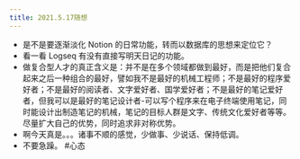 ```yaml
---
title: 2021.5.17随想
---
```


- 是不是要逐渐淡化 Notion 的日常功能，转而以数据库的思想来定位它？
- 看一看 Logseq 有没有直接写明天日记的功能。
- 做复合型人才的真正含义是：并不是在多个领域都做到最好，而是把他们复合起来之后一种组合的最好，譬如我不是最好的机械工程师；不是最好的程序爱好者；不是最好的阅读者、文字爱好者、国学爱好者；不是最好的笔记爱好者，但我可以是最好的笔记设计者-可以写个程序来在电子终端使用笔记，同时能设计出制造笔记的机械，笔记的目标人群是文字、传统文化爱好者等等。尽量扩大自己的优势，同时追求非对称优势。
- 啊今天真是。。。诸事不顺的感觉，少做事、少说话、保持低调。
- 不要急躁。 #心态